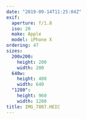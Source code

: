 ```yaml
---
date: "2019-09-14T11:25:04Z"
exif:
  aperture: f/1.8
  iso: 20
  make: Apple
  model: iPhone X
ordering: 47
sizes:
  200x200:
    height: 200
    width: 200
  640w:
    height: 480
    width: 640
  "1280":
    height: 960
    width: 1280
title: IMG_7807.HEIC
---
```

